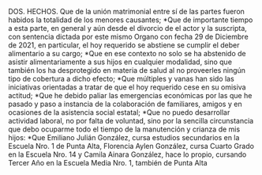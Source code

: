 DOS. HECHOS.  Que de la unión matrimonial entre sí de las partes fueron habidos la totalidad de los menores causantes; *Que de importante tiempo a esta parte, en general y aún desde el divorcio de el actor y la suscripta, con sentencia dictada por este mismo Organo con  fecha 29 de Diciembre de 2021, 
en particular, el hoy requerido se abstiene se cumplir el deber alimentario a su cargo; *Que en ese contexto no solo se ha abstenido de asistir alimentariamente a sus hijos en cualquier modalidad, sino que también los ha desprotegido en materia de salud al no proveerles ningún tipo de cobertura a dicho efecto; *Que múltiples y vanas han sido las
iniciativas orientadas a tratar de que el hoy requerido cese en su omisiva actitud; *Que he debido paliar las emergencias económicas por las que he pasado y paso a instancia de la colaboración de familiares, amigos y en ocasiones de la asistencia social estatal; *Que no puedo desarrollar actividad laboral, no por falta de voluntad, sino por la sencilla 
circunstancia que debo ocuparme todo el tiempo de la manutención y crianza de mis hijos: *Que Emiliano Julián González, cursa estudios secundarios en la Escuela Nro. 1 de Punta Alta, Florencia Aylen González, cursa Cuarto Grado en la Escuela Nro. 14 y Camila Ainara 
González, hace lo propio, cursando Tercer Año en la Escuela Media Nro. 1, también de Punta Alta